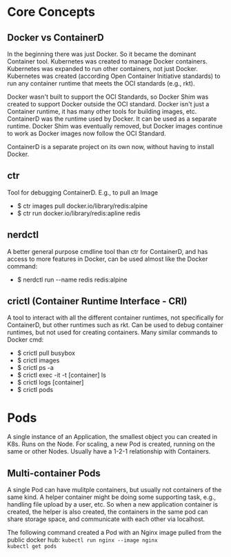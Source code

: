 # Core Concepts

## Docker vs ContainerD
In the beginning there was just Docker. So it became the dominant Container tool. Kubernetes was created to manage Docker containers.
Kubernetes was expanded to run other containers, not just Docker.
Kubernetes was created (according Open Container Initiative standards) to run any container runtime that meets the OCI standards (e.g., rkt).

Docker wasn't built to support the OCI Standards, so Docker Shim was created to support Docker outside the OCI standard.
Docker isn't just a Container runtime, it has many other tools for building images, etc. ContainerD was the runtime used by Docker. It can be used as a separate runtime.
Docker Shim was eventually removed, but Docker images continue to work as Docker images now follow the OCI Standard.

ContainerD is a separate project on its own now, without having to install Docker.

## ctr 
Tool for debugging ContainerD. E.g., to pull an Image
- $ ctr images pull docker.io/library/redis:alpine
- $ ctr run docker.io/library/redis:apline redis

## nerdctl
A better general purpose cmdline tool than ctr for ContainerD, and has access to more features in Docker, can be used almost like the Docker command:
- $ nerdctl run --name redis redis:alpine

## crictl (Container Runtime Interface - CRI)
A tool to interact with all the different container runtimes, not specifically for ContainerD, but other runtimes such as rkt.
Can be used to debug container runtimes, but not used for creating containers. Many similar commands to Docker cmd:
- $ crictl pull busybox
- $ crictl images
- $ crictl ps -a
- $ crictl exec -it -t [container] ls
- $ crictl logs [container]
- $ crictl pods

# Pods
A single instance of an Application, the smallest object you can created in K8s.
Runs on the Node.
For scaling, a new Pod is created, running on the same or other Nodes.
Usually have a 1-2-1 relationship with Containers.

## Multi-container Pods
A single Pod can have mulitple containers, but usually not containers of the same kind.
A helper container might be doing some supporting task, e.g., handling file upload by a user, etc. So when a new application container is created, the helper is also created, the containers in the same pod can share storage space, and communicate with each other via localhost.

The following command created a Pod with an Nginx image pulled from the public docker hub:
`kubectl run nginx --image nginx`  
`kubectl get pods`  
